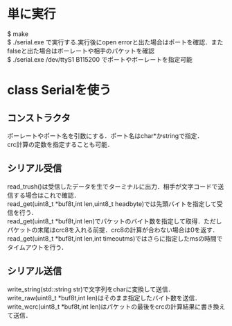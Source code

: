 # 単に実行
 $ make  
 $ ./serial.exe で実行する.実行後にopen errorと出た場合はポートを確認．またfalseと出た場合はボーレートや相手のパケットを確認  
 $ ./serial.exe /dev/ttyS1 B115200 でポートやボーレートを指定可能  

# class Serialを使う
## コンストラクタ
 ボーレートやポート名を引数にする．ポート名はchar*かstringで指定．  
 crc計算の定数を指定することも可能．  
## シリアル受信
 read_trush()は受信したデータを生でターミナルに出力．相手が文字コードで送信する場合はこれで確認．  
 read_get(uint8_t *buf8t,int len,uint8_t headbyte)では先頭バイトを指定して受信を行う．  
 read_get(uint8_t *buf8t,int len)でパケットのバイト数を指定して取得．ただしパケットの末尾はcrc8を入れる前提．crc8の計算が合わない場合は0を返す．  
read_get(uint8_t *buf8t,int len,int timeoutms)ではさらに指定したmsの時間でタイムアウトを行う．  
## シリアル送信 
 write_string(std::string str)で文字列をcharに変換して送信．  
 write_raw(uint8_t *buf8t,int len)はそのまま指定したバイト数を送信．  
 write_wcrc(uint8_t *buf8t,int len)はパケットの最後をcrcの計算結果に書き換えて送信．  